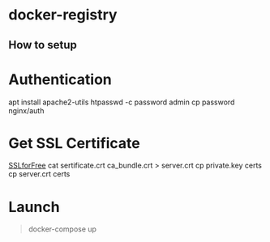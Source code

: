 # docker-registry

## How to setup

# Authentication
apt install apache2-utils
htpasswd -c password admin
cp password nginx/auth

# Get SSL Certificate
[SSLforFree](htttp://sslforfree.com)
cat sertificate.crt ca_bundle.crt > server.crt
cp private.key certs
cp server.crt certs

# Launch
> docker-compose up
